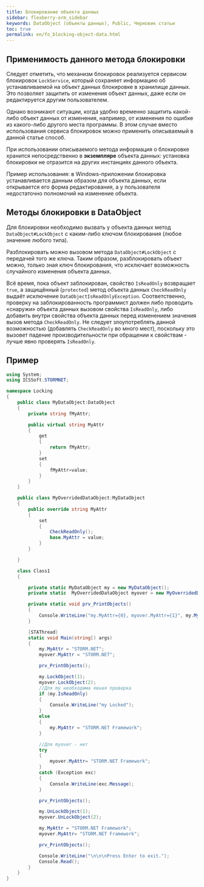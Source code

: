 ```yaml
---
title: Блокирование объекта данных
sidebar: flexberry-orm_sidebar
keywords: DataObject (объекты данных), Public, Черновик статьи
toc: true
permalink: en/fo_blocking-object-data.html
---
```


## Применимость данного метода блокировки

Следует отметить, что механизм блокировок реализуется сервисом блокировок `LockService`, который сохраняет информацию об устанавливаемой на объект данных блокировке в хранилище данных. Это позволяет защитить от изменения объект данных, даже если он редактируется другим пользователем.

Однако возникают ситуации, когда удобно временно защитить какой-либо объект данных от изменения, например, от изменения по ошибке из какого-либо другого места программы. В этом случае вместо использования сервиса блокировок можно применить описываемый в данной статье способ.

При использовании описываемого метода информация о блокировке хранится непосредственно в **экземпляре** объекта данных: установка блокировки не отразится на других инстанциях данного объекта.

Пример использования: в Windows-приложении блокировка устанавливается данным образом для объекта данных, если открывается его форма редактирования, а у пользователя недостаточно полномочий на изменение объекта.

## Методы блокировки в DataObject

Для блокировки необходимо вызвать у объекта данных метод `DataObject#LockObject` с каким-либо ключом блокирования (любое значение любого типа).

Разблокировать можно вызовом метода `DataObject#LockObject` с передачей того же ключа. Таким образом, разблокировать объект можно, только зная ключ блокирования, что исключает возможность случайного изменения объекта данных.

Всё время, пока объект заблокирован, свойство `IsReadOnly` возвращает `true`, а защищённый (`protected`) метод объекта данных `CheckReadOnly` выдаёт исключение `DataObjectIsReadOnlyException`. Соответственно, проверку на заблокированность программист должен либо проводить «снаружи» объекта данных вызовом свойства `IsReadOnly`, либо добавить внутри свойства объекта данных перед изменением значения вызов метода `CheckReadOnly`. Не следует злоупотреблять данной возможностью (добавлять `CheckReadOnly` во много мест), поскольку это вызовет падение производительности при обращении к свойствам - лучше явно проверять `IsReadOnly`.

## Пример

```csharp 
using System;
using ICSSoft.STORMNET;

namespace Locking
{
	public class MyDataObject:DataObject
	{
		private string fMyAttr;

		public virtual string MyAttr
		{
			get
			{
				return fMyAttr;
			}
			set
			{
				fMyAttr=value;
			}
		}
	}

	public class MyOverridedDataObject:MyDataObject
	{
		public override string MyAttr
		{
			set
			{
				CheckReadOnly();
				base.MyAttr = value;
			}
		}

	}

	class Class1
	{

		private static MyDataObject my = new MyDataObject();
		private static  MyOverridedDataObject myover = new MyOverridedDataObject();

		private static void prv_PrintObjects()
		{
			Console.WriteLine("my.MyAttr={0}, myover.MyAttr={1}", my.MyAttr, myover.MyAttr);
		}

		[STAThread)
		static void Main(string[) args)
		{
			my.MyAttr = "STORM.NET";
			myover.MyAttr = "STORM.NET";

			prv_PrintObjects();

			my.LockObject(1);
			myover.LockObject(2);
			//Для my необходима явная проверка
			if (my.IsReadOnly) 
			{
				Console.WriteLine("my Locked");
			}
			else
			{
				my.MyAttr = "STORM.NET Framework";
			}

			//Для myover - нет
			try
			{
				myover.MyAttr= "STORM.NET Framework";
			}
			catch (Exception exc)
			{
				Console.WriteLine(exc.Message);
			}

			prv_PrintObjects();

			my.UnLockObject(1);
			myover.UnLockObject(2);

			my.MyAttr = "STORM.NET Framework";
			myover.MyAttr= "STORM.NET Framework";

			prv_PrintObjects();

			Console.WriteLine("\n\n\nPress Enter to exit.");
			Console.Read();
		}
	}
}
```